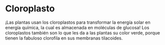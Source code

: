 # Cloroplasto

¡Las plantas usan los cloroplastos para transformar la energía solar en energía
química, la cual es almacenada en moléculas de glucosa! Los cloroplastos también
son lo que les da a las plantas su color verde, porque tienen la fabuloso
clorofila en sus membranas tilacoides.
